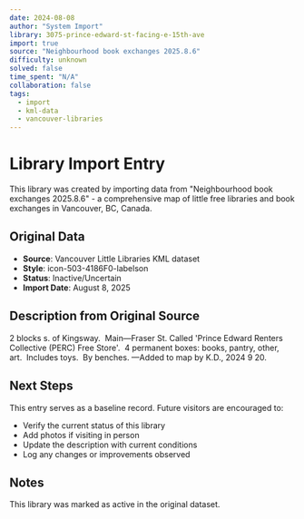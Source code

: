 ```yaml
---
date: 2024-08-08
author: "System Import"
library: 3075-prince-edward-st-facing-e-15th-ave
import: true
source: "Neighbourhood book exchanges 2025.8.6"
difficulty: unknown
solved: false
time_spent: "N/A"
collaboration: false
tags:
  - import
  - kml-data
  - vancouver-libraries
---
```


# Library Import Entry

This library was created by importing data from "Neighbourhood book exchanges 2025.8.6" - a comprehensive map of little free libraries and book exchanges in Vancouver, BC, Canada.

## Original Data

- **Source**: Vancouver Little Libraries KML dataset
- **Style**: icon-503-4186F0-labelson
- **Status**: Inactive/Uncertain
- **Import Date**: August 8, 2025

## Description from Original Source

2 blocks s. of Kingsway.  Main—Fraser St.
Called 'Prince Edward Renters Collective (PERC) 
Free Store'.  4 permanent boxes: books, pantry, other, art.  Includes toys.  By benches.
—Added to map by K.D., 2024 9 20. 



## Next Steps

This entry serves as a baseline record. Future visitors are encouraged to:
- Verify the current status of this library
- Add photos if visiting in person
- Update the description with current conditions
- Log any changes or improvements observed

## Notes

This library was marked as active in the original dataset.
